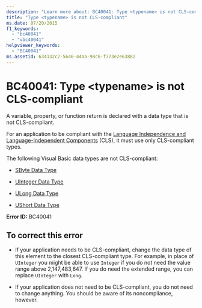 ```yaml
---
description: "Learn more about: BC40041: Type <typename> is not CLS-compliant"
title: "Type <typename> is not CLS-compliant"
ms.date: 07/20/2015
f1_keywords:
  - "bc40041"
  - "vbc40041"
helpviewer_keywords:
  - "BC40041"
ms.assetid: 634132c2-5646-44aa-98c6-f773e2e63882
---
```

# BC40041: Type \<typename> is not CLS-compliant

A variable, property, or function return is declared with a data type that is not CLS-compliant.

 For an application to be compliant with the [Language Independence and Language-Independent Components](../../../standard/language-independence-and-language-independent-components.md) (CLS), it must use only CLS-compliant types.

 The following Visual Basic data types are not CLS-compliant:

- [SByte Data Type](../data-types/sbyte-data-type.md)

- [UInteger Data Type](../data-types/uinteger-data-type.md)

- [ULong Data Type](../data-types/ulong-data-type.md)

- [UShort Data Type](../data-types/ushort-data-type.md)

 **Error ID:** BC40041

## To correct this error

- If your application needs to be CLS-compliant, change the data type of this element to the closest CLS-compliant type. For example, in place of `UInteger` you might be able to use `Integer` if you do not need the value range above 2,147,483,647. If you do need the extended range, you can replace `UInteger` with `Long`.

- If your application does not need to be CLS-compliant, you do not need to change anything. You should be aware of its noncompliance, however.
